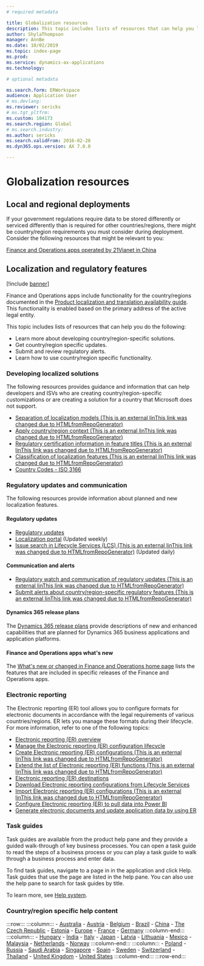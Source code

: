 ```yaml
---
# required metadata

title: Globalization resources
description: This topic includes lists of resources that can help you learn more about country/region-specific functionality and offerings.  
author: ShylaThompson
manager: AnnBe
ms.date: 10/02/2019
ms.topic: index-page
ms.prod: 
ms.service: dynamics-ax-applications
ms.technology: 

# optional metadata

ms.search.form: ERWorkspace 
audience: Application User
# ms.devlang: 
ms.reviewer: sericks
# ms.tgt_pltfrm: 
ms.custom: 104173
ms.search.region: Global
# ms.search.industry: 
ms.author: sericks
ms.search.validFrom: 2016-02-28
ms.dyn365.ops.version: AX 7.0.0

---
```


# Globalization resources

## Local and regional deployments
If your government regulations require data to be stored differently or serviced differently than is required for other countries/regions, there might be country/region requirements you must consider during deployment. Consider the following resources that might be relevant to you:

[Finance and Operations apps operated by 21Vianet in China](https://docs.microsoft.com/dynamics365/unified-operations/dev-itpro/deployment/china-local-deployment)

## Localization and regulatory features

[!include [banner](../includes/banner.md)]

Finance and Operations apps include functionality for the country/regions documented in the [Product localization and translation availability guide](https://aka.ms/dynamics_365_international_availability_deck). This functionality is enabled based on the primary address of the active legal entity. 

This topic includes lists of resources that can help you do the following: 
- Learn more about developing country/region-specific solutions.
- Get country/region specific updates.
- Submit and review regulatory alerts.
- Learn how to use country/region specific functionality.

### Developing localized solutions
The following resources provides guidance and information that can help developers and ISVs who are creating country/region-specific customizations or are creating a solution for a country that Microsoft does not support.
-   [Separation of localization models (This is an external linThis link was changed due to HTMLfromRepoGenerator)](https://docs.wika.com/en-us/dynamics365/supply-chain/fin-ops-core/dev-itpro/lcs-solutions/separate-localization-models)
-   [Apply country/region context (This is an external linThis link was changed due to HTMLfromRepoGenerator)](https://docs.wika.com/en-us/dynamics365/supply-chain/fin-ops-core/dev-itpro/lcs-solutions/apply-country-context)
-   [Regulatory certification information in feature titles (This is an external linThis link was changed due to HTMLfromRepoGenerator)](https://docs.wika.com/en-us/dynamics365/supply-chain/fin-ops-core/dev-itpro/lcs-solutions/regulatory-certifications)
-   [Classification of localization features (This is an external linThis link was changed due to HTMLfromRepoGenerator)](https://docs.wika.com/en-us/dynamics365/supply-chain/fin-ops-core/dev-itpro/lcs-solutions/classify-localization-features)
-   [Country Codes - ISO 3166](https://www.iso.org/iso-3166-country-codes.html)

### Regulatory updates and communication
The following resources provide information about planned and new localization features. 

#### Regulatory updates
-   [Regulatory updates](../../../finance/localizations/regulatory-updates.md)
-   [Localization portal](https://mbs.microsoft.com/customersource/northamerica/ax/support/support-news/GFMLocalizationPortalMC) (Updated weekly)
-   [Issue search in Lifecycle Services (LCS) (This is an external linThis link was changed due to HTMLfromRepoGenerator)](https://docs.wika.com/en-us/dynamics365/supply-chain/fin-ops-core/dev-itpro/lifecycle-services/issue-search-lcs) (Updated daily)

#### Communication and alerts
-   [Regulatory watch and communication of regulatory updates (This is an external linThis link was changed due to HTMLfromRepoGenerator)](https://docs.wika.com/en-us/dynamics365/supply-chain/fin-ops-core/dev-itpro/lcs-solutions/regulatory-watch-communication)
-   [Submit alerts about country/region-specific regulatory features (This is an external linThis link was changed due to HTMLfromRepoGenerator)](https://docs.wika.com/en-us/dynamics365/supply-chain/fin-ops-core/dev-itpro/lcs-solutions/submit-localization-alerts)

#### Dynamics 365 release plans
The [Dynamics 365 release plans](https://docs.microsoft.com/business-applications-release-notes/) provide descriptions of new and enhanced capabilities that are planned for Dynamics 365 business applications and application platforms. 

#### Finance and Operations apps what's new
The [What's new or changed in Finance and Operations home page](../../fin-ops/get-started/whats-new-changed.md) lists the features that are included in specific releases of the Finance and Operations apps.

### Electronic reporting
The Electronic reporting (ER) tool allows you to configure formats for electronic documents in accordance with the legal requirements of various countries/regions. ER lets you manage these formats during their lifecycle. For more information, refer to one of the following topics:
-   [Electronic reporting (ER) overview](../analytics/general-electronic-reporting.md)
-   [Manage the Electronic reporting (ER) configuration lifecycle](../analytics/general-electronic-reporting-manage-configuration-lifecycle.md)
-   [Create Electronic reporting (ER) configurations (This is an external linThis link was changed due to HTMLfromRepoGenerator)](https://docs.wika.com/en-us/dynamics365/supply-chain/fin-ops-core/dev-itpro/analytics/electronic-reporting-configuration)
-   [Extend the list of Electronic reporting (ER) functions (This is an external linThis link was changed due to HTMLfromRepoGenerator)](https://docs.wika.com/en-us/dynamics365/supply-chain/fin-ops-core/dev-itpro/analytics/general-electronic-reporting-formulas-list-extension)
-   [Electronic reporting (ER) destinations](../analytics/electronic-reporting-destinations.md)
-   [Download Electronic reporting configurations from Lifecycle Services](../analytics/download-electronic-reporting-configuration-lcs.md)
-   [Import Electronic reporting (ER) configurations (This is an external linThis link was changed due to HTMLfromRepoGenerator)](https://docs.wika.com/en-us/dynamics365/supply-chain/fin-ops-core/dev-itpro/analytics/electronic-reporting-import-ger-configurations)
-   [Configure Electronic reporting (ER) to pull data into Power BI](../analytics/general-electronic-reporting-report-configuration-get-data-powerbi.md)
-   [Generate electronic documents and update application data by using ER](../analytics/generate-electronic-documents-update-application-data.md)

### Task guides
Task guides are available from the product help pane and they provide a guided walk-through of key business processes. You can open a task guide to read the steps of a business process or you can play a task guide to walk through a business process and enter data.

To find task guides, navigate to a page in in the application and click Help. Task guides that use the page are listed in the help pane. You can also use the help pane to search for task guides by title.

To learn more, see [Help system](../../fin-ops/get-started/help-overview.md#task-guides).


### Country/region specific help content
:::row:::
    :::column:::
        - [Australia](../../../finance/localizations/australia.md)
        - [Austria](../../../finance/localizations/austria.md)
        - [Belgium](../../../finance/localizations/belgium.md)
        - [Brazil](../../../finance/localizations/brazil.md)
        - [China](../../../finance/localizations/china.md)
        - [The Czech Republic](../../../finance/localizations/czech-republic.md)
        - [Estonia](../../../finance/localizations/estonia.md)
        - [Europe](../../../finance/localizations/europe.md)
        - [France](../../../finance/localizations/france.md)
        - [Germany](../../../finance/localizations/germany.md)
    :::column-end:::
    :::column:::
        - [Hungary](../../../finance/localizations/hungary.md)
        - [India](../../../finance/localizations/india.md)
        - [Italy](../../../finance/localizations/italy.md)
        - [Japan](../../../finance/localizations/japan.md)
        - [Latvia](../../../finance/localizations/latvia.md)
        - [Lithuania](../../../finance/localizations/lithuania.md)
        - [Mexico](../../../finance/localizations/mexico.md)
        - [Malaysia](../../../finance/localizations/malaysia.md)
        - [Netherlands](../../../finance/localizations/netherlands.md)
        - [Norway](../../../finance/localizations/norway.md)
    :::column-end:::
    :::column:::
        - [Poland](../../../finance/localizations/poland.md)
        - [Russia](../../../finance/localizations/russia.md)
        - [Saudi Arabia](../../../finance/localizations/saudi-arabia.md)
        - [Singapore](../../../finance/localizations/singapore.md)
        - [Spain](../../../finance/localizations/spain.md)
        - [Sweden](../../../finance/localizations/sweden.md)
        - [Switzerland](../../../finance/localizations/switzerland.md)
        - [Thailand](../../../finance/localizations/thailand.md)
        - [United Kingdom](../../../finance/localizations/united-kingdom.md)
        - [United States](../../../finance/localizations/united-states.md)
    :::column-end:::
:::row-end:::






